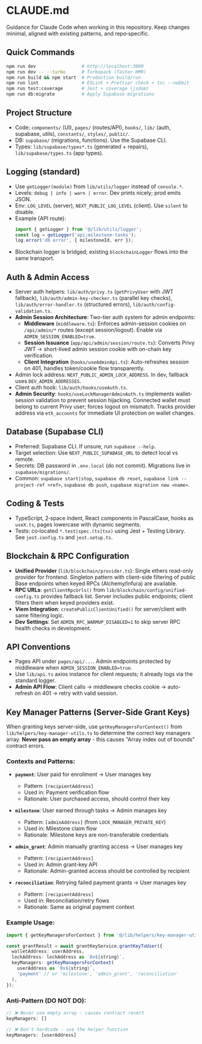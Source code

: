 # CLAUDE.md

Guidance for Claude Code when working in this repository. Keep changes minimal, aligned with existing patterns, and repo‑specific.

## Quick Commands
```bash
npm run dev                 # http://localhost:3000
npm run dev -- --turbo      # Turbopack (faster HMR)
npm run build && npm start  # Production build/run
npm run lint                # ESLint + Prettier check + tsc --noEmit
npm run test:coverage       # Jest + coverage (jsdom)
npm run db:migrate          # Apply Supabase migrations
```

## Project Structure
- Code: `components/` (UI), `pages/` (routes/API), `hooks/`, `lib/` (auth, supabase, utils), `constants/`, `styles/`, `public/`.
- DB: `supabase/` (migrations, functions). Use the Supabase CLI.
- Types: `lib/supabase/types*.ts` (generated + repairs), `lib/supabase/types.ts` (app types).

## Logging (standard)
- Use `getLogger(module)` from `lib/utils/logger` instead of `console.*`.
- Levels: `debug | info | warn | error`. Dev prints nicely; prod emits JSON.
- Env: `LOG_LEVEL` (server), `NEXT_PUBLIC_LOG_LEVEL` (client). Use `silent` to disable.
- Example (API route):
  ```ts
  import { getLogger } from '@/lib/utils/logger';
  const log = getLogger('api:milestone-tasks');
  log.error('db error', { milestoneId, err });
  ```
- Blockchain logger is bridged; existing `blockchainLogger` flows into the same transport.

## Auth & Admin Access
- Server auth helpers: `lib/auth/privy.ts` (`getPrivyUser` with JWT fallback), `lib/auth/admin-key-checker.ts` (parallel key checks), `lib/auth/error-handler.ts` (structured errors), `lib/auth/config-validation.ts`.
- **Admin Session Architecture**: Two-tier auth system for admin endpoints:
  - **Middleware** (`middleware.ts`): Enforces admin-session cookies on `/api/admin/*` routes (except session/logout). Enable via `ADMIN_SESSION_ENABLED=true`.
  - **Session Issuance** (`app/api/admin/session/route.ts`): Converts Privy JWT → short-lived admin session cookie with on-chain key verification.
  - **Client Integration** (`hooks/useAdminApi.ts`): Auto-refreshes session on 401, handles token/cookie flow transparently.
- Admin lock address: `NEXT_PUBLIC_ADMIN_LOCK_ADDRESS`. In dev, fallback uses `DEV_ADMIN_ADDRESSES`.
- Client auth hook: `lib/auth/hooks/useAuth.ts`.
- **Admin Security**: `hooks/useLockManagerAdminAuth.ts` implements wallet-session validation to prevent session hijacking. Connected wallet must belong to current Privy user; forces logout on mismatch. Tracks provider address via `eth_accounts` for immediate UI protection on wallet changes.

## Database (Supabase CLI)
- Preferred: Supabase CLI. If unsure, run `supabase --help`.
- Target selection: Use `NEXT_PUBLIC_SUPABASE_URL` to detect local vs remote.
- Secrets: DB password in `.env.local` (do not commit). Migrations live in `supabase/migrations/`.
- Common: `supabase start|stop`, `supabase db reset`, `supabase link --project-ref <ref>`, `supabase db push`, `supabase migration new <name>`.

## Coding & Tests
- TypeScript, 2‑space indent, React components in PascalCase, hooks as `useX.ts`, pages lowercase with dynamic segments.
- Tests: co‑located `*.test|spec.(ts|tsx)` using Jest + Testing Library. See `jest.config.ts` and `jest.setup.ts`.

## Blockchain & RPC Configuration
- **Unified Provider** (`lib/blockchain/provider.ts`): Single ethers read-only provider for frontend. Singleton pattern with client-side filtering of public Base endpoints when keyed RPCs (Alchemy/Infura) are available.
- **RPC URLs**: `getClientRpcUrls()` from `lib/blockchain/config/unified-config.ts` provides fallback list. Server includes public endpoints; client filters them when keyed providers exist.
- **Viem Integration**: `createPublicClientUnified()` for server/client with same filtering logic.
- **Dev Settings**: Set `ADMIN_RPC_WARMUP_DISABLED=1` to skip server RPC health checks in development.

## API Conventions
- Pages API under `pages/api/...`. Admin endpoints protected by middleware when `ADMIN_SESSION_ENABLED=true`.
- Use `lib/api.ts` axios instance for client requests; it already logs via the standard logger.
- **Admin API Flow**: Client calls → middleware checks cookie → auto-refresh on 401 → retry with valid session.

## Key Manager Patterns (Server-Side Grant Keys)
When granting keys server-side, use `getKeyManagersForContext()` from `lib/helpers/key-manager-utils.ts` to determine the correct key managers array. **Never pass an empty array** - this causes "Array index out of bounds" contract errors.

### Contexts and Patterns:
- **`payment`**: User paid for enrollment → User manages key
  - Pattern: `[recipientAddress]`
  - Used in: Payment verification flow
  - Rationale: User purchased access, should control their key

- **`milestone`**: User earned through tasks → Admin manages key
  - Pattern: `[adminAddress]` (from `LOCK_MANAGER_PRIVATE_KEY`)
  - Used in: Milestone claim flow
  - Rationale: Milestone keys are non-transferable credentials

- **`admin_grant`**: Admin manually granting access → User manages key
  - Pattern: `[recipientAddress]`
  - Used in: Admin grant-key API
  - Rationale: Admin-granted access should be controlled by recipient

- **`reconciliation`**: Retrying failed payment grants → User manages key
  - Pattern: `[recipientAddress]`
  - Used in: Reconciliation/retry flows
  - Rationale: Same as original payment context

### Example Usage:
```ts
import { getKeyManagersForContext } from '@/lib/helpers/key-manager-utils';

const grantResult = await grantKeyService.grantKeyToUser({
  walletAddress: userAddress,
  lockAddress: lockAddress as `0x${string}`,
  keyManagers: getKeyManagersForContext(
    userAddress as `0x${string}`,
    'payment' // or 'milestone', 'admin_grant', 'reconciliation'
  ),
});
```

### Anti-Pattern (DO NOT DO):
```ts
// ❌ Never use empty array - causes contract revert
keyManagers: []

// ❌ Don't hardcode - use the helper function
keyManagers: [userAddress]
```

